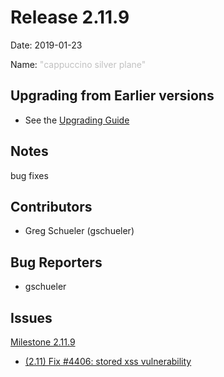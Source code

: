 # Release 2.11.9

Date: 2019-01-23

Name: <span style="color: silver"><span class="glyphicon glyphicon-plane"></span> "cappuccino silver plane"</span>

## Upgrading from Earlier versions

* See the [Upgrading Guide](http://qwcontrol.org/docs/upgrading/index.html)

## Notes

bug fixes

## Contributors

* Greg Schueler (gschueler)

## Bug Reporters

* gschueler

## Issues

[Milestone 2.11.9](https://github.com/qwcontrol/qwcontrol/milestone/97)

* [(2.11) Fix #4406: stored xss vulnerability](https://github.com/qwcontrol/qwcontrol/pull/4409)
